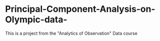 # Principal-Component-Analysis-on-Olympic-data-
This is a project from the "Analytics of Observation" Data course
